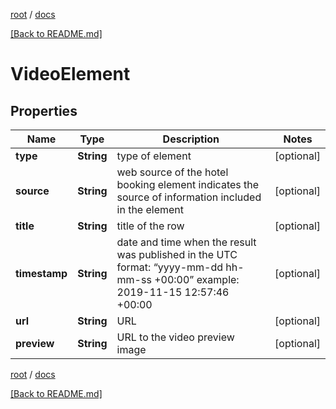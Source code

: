 [root](./../ "root") / [docs](./ "docs")

[[Back to README.md]](./../README.md "[Back to README.md]")

# VideoElement

## Properties

| Name | Type | Description | Notes |
|------------ | ------------- | ------------- | -------------|
|**type** | **String** | type of element |  [optional] |
|**source** | **String** | web source of the hotel booking element indicates the source of information included in the element |  [optional] |
|**title** | **String** | title of the row |  [optional] |
|**timestamp** | **String** | date and time when the result was published in the UTC format: “yyyy-mm-dd hh-mm-ss +00:00” example: 2019-11-15 12:57:46 +00:00 |  [optional] |
|**url** | **String** | URL |  [optional] |
|**preview** | **String** | URL to the video preview image |  [optional] |

[root](./../ "root") / [docs](./ "docs")

[[Back to README.md]](./../README.md "[Back to README.md]")